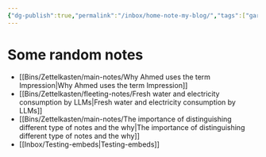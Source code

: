 ```yaml
---
{"dg-publish":true,"permalink":"/inbox/home-note-my-blog/","tags":["gardenEntry"],"created":"2025-07-07T21:29:15.482+02:00","updated":"2025-07-19T19:50:33.459+02:00"}
---
```



# Some random notes

- [[Bins/Zettelkasten/main-notes/Why Ahmed uses the term Impression\|Why Ahmed uses the term Impression]]
- [[Bins/Zettelkasten/fleeting-notes/Fresh water and electricity consumption by LLMs\|Fresh water and electricity consumption by LLMs]]
- [[Bins/Zettelkasten/main-notes/The importance of distinguishing different type of notes and the why\|The importance of distinguishing different type of notes and the why]]
- [[Inbox/Testing-embeds\|Testing-embeds]]